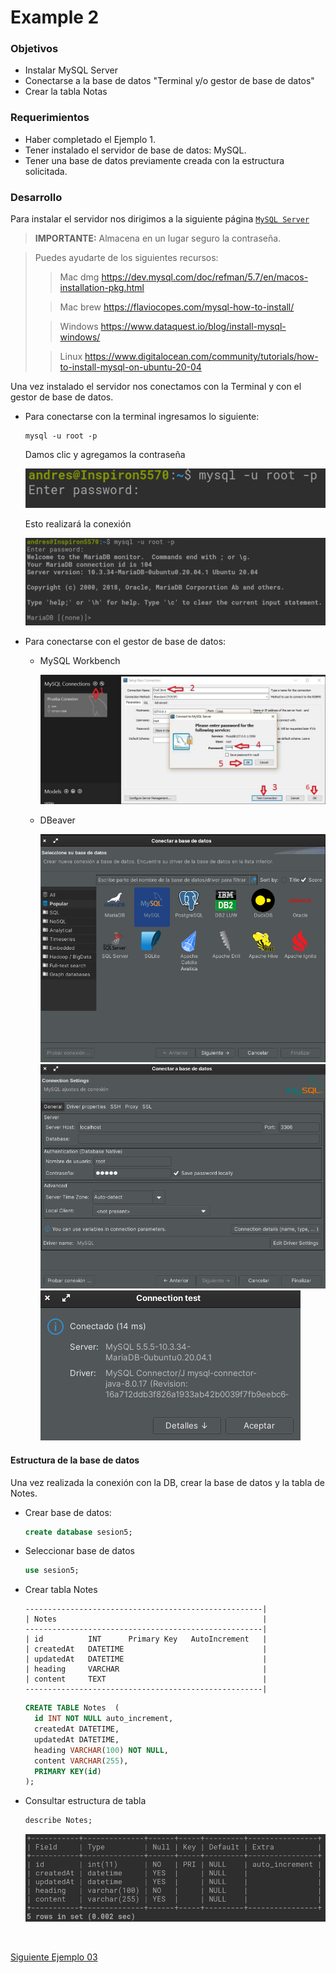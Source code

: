 # Example 2
### Objetivos
- Instalar MySQL Server
- Conectarse a la base de datos "Terminal y/o gestor de base de datos"
- Crear la tabla Notas

### Requerimientos
- Haber completado el Ejemplo 1.
- Tener instalado el servidor de base de datos: MySQL.
- Tener una base de datos previamente creada con la estructura solicitada.

### Desarrollo

Para instalar el servidor nos dirigimos a la siguiente página [`MySQL Server`](https://dev.mysql.com/downloads/mysql/)

> **IMPORTANTE:** Almacena en un lugar seguro la contraseña.

> Puedes ayudarte de los siguientes recursos:
>> Mac dmg
>> https://dev.mysql.com/doc/refman/5.7/en/macos-installation-pkg.html
>
>> Mac brew https://flaviocopes.com/mysql-how-to-install/
>
>> Windows
>> https://www.dataquest.io/blog/install-mysql-windows/
>
>> Linux
>> https://www.digitalocean.com/community/tutorials/how-to-install-mysql-on-ubuntu-20-04

Una vez instalado el servidor nos conectamos con la Terminal y con el gestor de base de datos.

- Para conectarse con la terminal ingresamos lo siguiente:
  ```
  mysql -u root -p
  ```
  Damos clic y agregamos la contraseña

  ![Terminal](./img/img01.png)

  Esto realizará la conexión

  ![Terminal conectada](./img/img02.png)

- Para conectarse con el gestor de base de datos:

  - MySQL Workbench

    ![Workbench](./img/img03.jpg)

  - DBeaver

    ![DBeaver](./img/img04.png)
    ![DBeaver](./img/img05.png)
    ![DBeaver](./img/img06.png)


#### Estructura de la base de datos

Una vez realizada la conexión con la DB, crear la base de datos y la tabla de Notes.

- Crear base de datos:

  ```sql
  create database sesion5;
  ```

- Seleccionar base de datos

  ```sql
  use sesion5;
  ```

- Crear tabla Notes

  ```
  -----------------------------------------------------|
  | Notes                                              |
  -----------------------------------------------------|
  | id          INT      Primary Key   AutoIncrement   |
  | createdAt   DATETIME                               |
  | updatedAt   DATETIME                               |
  | heading     VARCHAR                                |
  | content     TEXT                                   |
  -----------------------------------------------------|
  ```

  ```sql
  CREATE TABLE Notes  ( 
    id INT NOT NULL auto_increment,
    createdAt DATETIME,
    updatedAt DATETIME,
    heading VARCHAR(100) NOT NULL,  
    content VARCHAR(255),
    PRIMARY KEY(id)
  );
  ```

- Consultar estructura de tabla

  ```sql
  describe Notes;
  ```
  ![Notes](./img/img07.png)

<br/>

[Siguiente Ejemplo 03](../Ejemplo-03/README.md)